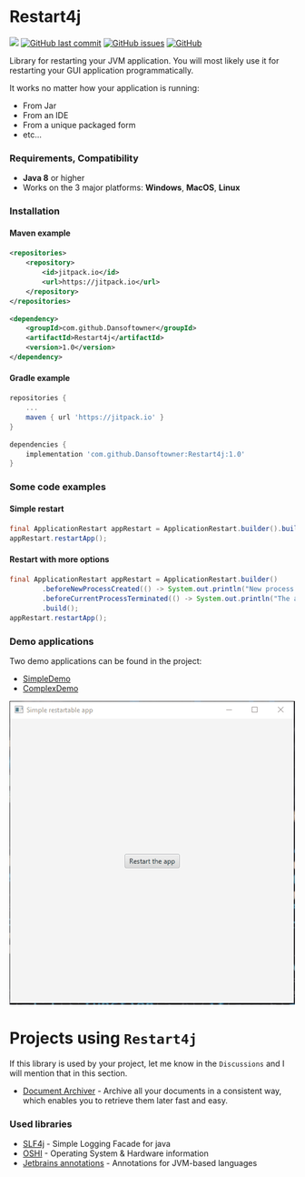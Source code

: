 # Restart4j

[![](https://jitpack.io/v/Dansoftowner/Restart4j.svg)](https://jitpack.io/#Dansoftowner/Restart4j)
[![GitHub last commit](https://img.shields.io/github/last-commit/Dansoftowner/Restart4j)](https://github.com/Dansoftowner/Restart4j/commits/master)
[![GitHub issues](https://img.shields.io/github/issues/Dansoftowner/Restart4j)](https://github.com/Dansoftowner/Restart4j/issues)
[![GitHub](https://img.shields.io/github/license/Dansoftowner/Restart4j)](LICENSE)

Library for restarting your JVM application.
You will most likely use it for restarting your GUI application programmatically.

It works no matter how your application is running: 
 * From Jar
 * From an IDE
 * From a unique packaged form
 * etc...

### Requirements, Compatibility
* **Java 8** or higher
* Works on the 3 major platforms: **Windows**, **MacOS**, **Linux**

### Installation

#### Maven example

```xml
<repositories>
    <repository>
        <id>jitpack.io</id>
        <url>https://jitpack.io</url>
    </repository>
</repositories>
```

```xml
<dependency>
    <groupId>com.github.Dansoftowner</groupId>
    <artifactId>Restart4j</artifactId>
    <version>1.0</version>
</dependency>
```

#### Gradle example

```groovy
repositories {
    ...
    maven { url 'https://jitpack.io' }
}
```

```groovy
dependencies {
    implementation 'com.github.Dansoftowner:Restart4j:1.0'
}
```

### Some code examples

#### Simple restart
```java
final ApplicationRestart appRestart = ApplicationRestart.builder().build();
appRestart.restartApp();
```

#### Restart with more options
```java
final ApplicationRestart appRestart = ApplicationRestart.builder()
        .beforeNewProcessCreated(() -> System.out.println("New process will be created..."))
        .beforeCurrentProcessTerminated(() -> System.out.println("The app will be terminated"))
        .build();
appRestart.restartApp();
```

### Demo applications
Two demo applications can be found in the project:
 * [SimpleDemo](src/test/java/com/restart4j/SimpleDemo.java)
 * [ComplexDemo](src/test/java/com/restart4j/ComplexDemo.java)

![Running SimpleDemo](demo/SimpleDemo.gif)

# Projects using `Restart4j`
If this library is used by your project, let me know in the `Discussions` and I will mention that in this section.

* [Document Archiver](https://github.com/Document-Archiver/com.sophisticatedapps.archiving.document-archiver) - Archive all your documents in a consistent way, which enables you to retrieve them later fast and easy.

### Used libraries

 * [SLF4j](http://www.slf4j.org/) - Simple Logging Facade for java
 * [OSHI](https://github.com/oshi/oshi) - Operating System & Hardware information
 * [Jetbrains annotations](https://github.com/JetBrains/java-annotations) - Annotations for JVM-based languages


